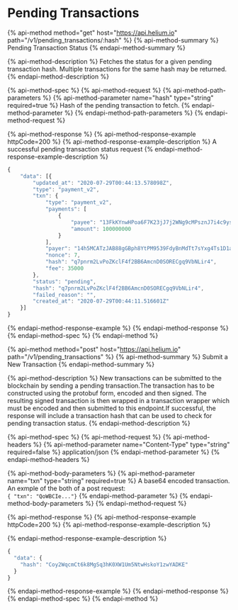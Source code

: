 # Pending Transactions

{% api-method method="get" host="https://api.helium.io" path="/v1/pending\_transactions/:hash" %}
{% api-method-summary %}
Pending Transaction Status
{% endapi-method-summary %}

{% api-method-description %}
Fetches the status for a given pending transaction hash.  Multiple transactions for the same hash may be returned. 
{% endapi-method-description %}

{% api-method-spec %}
{% api-method-request %}
{% api-method-path-parameters %}
{% api-method-parameter name="hash" type="string" required=true %}
Hash of the pending transaction to fetch.
{% endapi-method-parameter %}
{% endapi-method-path-parameters %}
{% endapi-method-request %}

{% api-method-response %}
{% api-method-response-example httpCode=200 %}
{% api-method-response-example-description %}
A successful pending transaction status request
{% endapi-method-response-example-description %}

```javascript
{
    "data": [{
        "updated_at": "2020-07-29T00:44:13.578098Z",
        "type": "payment_v2",
        "txn": {
            "type": "payment_v2",
            "payments": [
                {
                    "payee": "13FkKYnwHPoa6F7K23jJ7j2WNg9cMPsznJ7i4c9ysCwLoS8vx3E",
                    "amount": 100000000
                }
            ],
            "payer": "14h5MCATzJAB88gGBph8YtPM9539FdyBnMdTt7sYxg4Ts1D1aW3",
            "nonce": 7,
            "hash": "q7pnrm2LvPoZKclF4f2BB6AmcnD0SORECgq9VbNLir4",
            "fee": 35000
        },
        "status": "pending",
        "hash": "q7pnrm2LvPoZKclF4f2BB6AmcnD0SORECgq9VbNLir4",
        "failed_reason": "",
        "created_at": "2020-07-29T00:44:11.516601Z"
    }]
}
```
{% endapi-method-response-example %}
{% endapi-method-response %}
{% endapi-method-spec %}
{% endapi-method %}

{% api-method method="post" host="https://api.helium.io" path="/v1/pending\_transactions" %}
{% api-method-summary %}
Submit a New Transaction
{% endapi-method-summary %}

{% api-method-description %}
New transactions can be submitted to the blockchain by sending a pending transaction.The transaction has to be constructed using the protobuf form, encoded and then signed. The resulting signed transaction is then wrapped in a transaction wrapper which must be encoded and then submitted to this endpoint.If successful, the response will include a transaction hash that can be used to check for pending transaction status.
{% endapi-method-description %}

{% api-method-spec %}
{% api-method-request %}
{% api-method-headers %}
{% api-method-parameter name="Content-Type" type="string" required=false %}
application/json
{% endapi-method-parameter %}
{% endapi-method-headers %}

{% api-method-body-parameters %}
{% api-method-parameter name="txn" type="string" required=true %}
A base64 encoded transaction. An exmple of the both of a post request:  
`{ "txn": "QoWBCIe..."}`
{% endapi-method-parameter %}
{% endapi-method-body-parameters %}
{% endapi-method-request %}

{% api-method-response %}
{% api-method-response-example httpCode=200 %}
{% api-method-response-example-description %}

{% endapi-method-response-example-description %}

```javascript
{
  "data": {
    "hash": "Coy2WqcmCt6k8MgSq3hK0XW1Um5NtwHskoY1zwYADKE"
  }
}
```
{% endapi-method-response-example %}
{% endapi-method-response %}
{% endapi-method-spec %}
{% endapi-method %}

